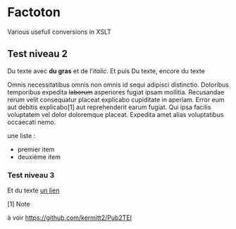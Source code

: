 # Factoton

Various usefull conversions in XSLT

## Test niveau 2

Du texte avec **du gras** et de l’*italic*. Et puis
Du texte, encore du texte


Omnis necessitatibus omnis non omnis id sequi adipisci distinctio. Doloribus temporibus expedita ~~laborum~~ asperiores fugiat ipsam mollitia. Recusandae rerum velit consequatur placeat explicabo cupiditate in aperiam. Error eum aut debitis explicabo[1] aut reprehenderit earum fugiat. Qui ipsa facilis voluptatem vel dolor doloremque placeat. Expedita amet alias voluptatibus occaecati nemo.

une liste :

- premier item
- deuxième item

### Test niveau 3

Et du texte [un lien](url.extension)

[1] Note

à voir https://github.com/kermitt2/Pub2TEI

